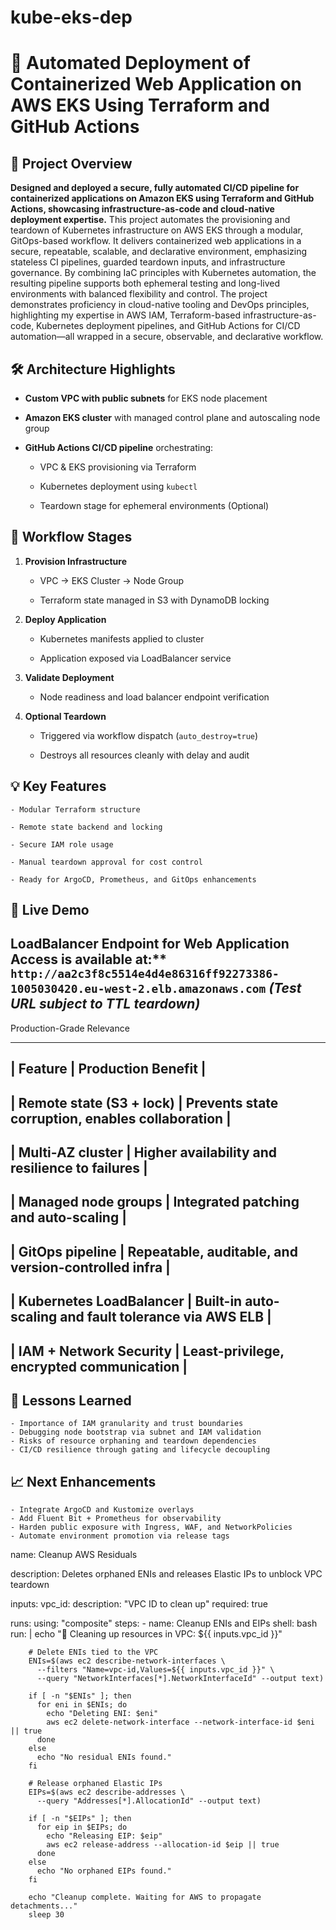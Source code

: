 # kube-eks-dep

# 🚀 Automated Deployment of Containerized Web Application on AWS EKS Using Terraform and GitHub Actions


## 📌 Project Overview

**Designed and deployed a secure, fully automated CI/CD pipeline for containerized applications on Amazon EKS using Terraform and GitHub Actions, showcasing infrastructure-as-code and cloud-native deployment expertise.** This project automates the provisioning and teardown of Kubernetes infrastructure on AWS EKS through a modular, GitOps-based workflow. It delivers containerized web applications in a secure, repeatable, scalable, and declarative environment, emphasizing stateless CI pipelines, guarded teardown inputs, and infrastructure governance. By combining IaC principles with Kubernetes automation, the resulting pipeline supports both ephemeral testing and long-lived environments with balanced flexibility and control. The project demonstrates proficiency in cloud-native tooling and DevOps principles, highlighting my expertise in AWS IAM, Terraform-based infrastructure-as-code, Kubernetes deployment pipelines, and GitHub Actions for CI/CD automation—all wrapped in a secure, observable, and declarative workflow.


## 🛠 Architecture Highlights

- **Custom VPC with public subnets** for EKS node placement

- **Amazon EKS cluster** with managed control plane and autoscaling node group

- **GitHub Actions CI/CD pipeline** orchestrating:

  - VPC & EKS provisioning via Terraform

  - Kubernetes deployment using `kubectl`

  - Teardown stage for ephemeral environments (Optional)



## 🔁 Workflow Stages

1. **Provision Infrastructure**

   - VPC → EKS Cluster → Node Group

   - Terraform state managed in S3 with DynamoDB locking

2. **Deploy Application**

   - Kubernetes manifests applied to cluster

   - Application exposed via LoadBalancer service

3. **Validate Deployment**

   - Node readiness and load balancer endpoint verification

4. **Optional Teardown**

   - Triggered via workflow dispatch (`auto_destroy=true`)

   - Destroys all resources cleanly with delay and audit



## 💡 Key Features

    - Modular Terraform structure

    - Remote state backend and locking

    - Secure IAM role usage

    - Manual teardown approval for cost control

    - Ready for ArgoCD, Prometheus, and GitOps enhancements



## 🔗 Live Demo

## LoadBalancer Endpoint for Web Application Access is available at:** ` http://aa2c3f8c5514e4d4e86316ff92273386-1005030420.eu-west-2.elb.amazonaws.com`  _(Test URL subject to TTL teardown)_


Production-Grade Relevance

  ------------------------------------------------------------------------------------
  |  **Feature**	          |     **Production Benefit**                            |
  ------------------------------------------------------------------------------------
  | Remote state (S3 + lock)  |	Prevents state corruption, enables collaboration      |
  ------------------------------------------------------------------------------------
  | Multi-AZ cluster	      | Higher availability and resilience to failures        |
  ------------------------------------------------------------------------------------
  | Managed node groups	      | Integrated patching and auto-scaling                  |
  ------------------------------------------------------------------------------------
  | GitOps pipeline	          | Repeatable, auditable, and version-controlled infra   |
  ------------------------------------------------------------------------------------
  | Kubernetes LoadBalancer	  | Built-in auto-scaling and fault tolerance via AWS ELB |
  ------------------------------------------------------------------------------------
  | IAM + Network Security	  | Least-privilege, encrypted communication              |
  ------------------------------------------------------------------------------------



## 🧠 Lessons Learned

    - Importance of IAM granularity and trust boundaries
    - Debugging node bootstrap via subnet and IAM validation
    - Risks of resource orphaning and teardown dependencies
    - CI/CD resilience through gating and lifecycle decoupling


## 📈 Next Enhancements

    - Integrate ArgoCD and Kustomize overlays
    - Add Fluent Bit + Prometheus for observability
    - Harden public exposure with Ingress, WAF, and NetworkPolicies
    - Automate environment promotion via release tags


name: Cleanup AWS Residuals

description: Deletes orphaned ENIs and releases Elastic IPs to unblock VPC teardown

inputs:
  vpc_id:
    description: "VPC ID to clean up"
    required: true

runs:
  using: "composite"
  steps:
    - name: Cleanup ENIs and EIPs
      shell: bash
      run: |
        echo "🧼 Cleaning up resources in VPC: ${{ inputs.vpc_id }}"

        # Delete ENIs tied to the VPC
        ENIs=$(aws ec2 describe-network-interfaces \
          --filters "Name=vpc-id,Values=${{ inputs.vpc_id }}" \
          --query "NetworkInterfaces[*].NetworkInterfaceId" --output text)

        if [ -n "$ENIs" ]; then
          for eni in $ENIs; do
            echo "Deleting ENI: $eni"
            aws ec2 delete-network-interface --network-interface-id $eni || true
          done
        else
          echo "No residual ENIs found."
        fi

        # Release orphaned Elastic IPs
        EIPs=$(aws ec2 describe-addresses \
          --query "Addresses[*].AllocationId" --output text)

        if [ -n "$EIPs" ]; then
          for eip in $EIPs; do
            echo "Releasing EIP: $eip"
            aws ec2 release-address --allocation-id $eip || true
          done
        else
          echo "No orphaned EIPs found."
        fi

        echo "Cleanup complete. Waiting for AWS to propagate detachments..."
        sleep 30

